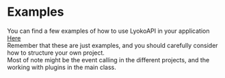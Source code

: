 # Examples

You can find a few examples of how to use LyokoAPI in your application [Here](https://github.com/LyokoAPI/LyokoForDummies)  
 Remember that these are just examples, and you should carefully consider how to structure your own project.  
 Most of note might be the event calling in the different projects, and the working with plugins in the main class.

